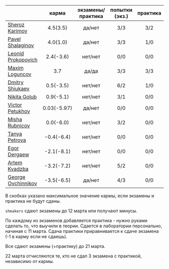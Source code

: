 |                                                            | карма | экзамены/практика |  попытки (экз.) | практика |
|------------------------------------------------------------|:------:|:---------:|:-------------:|:--------:|
| [Sheroz Karimov](https://github.com/SherozKarimov)         |  4.5(3.5)   |   да/нет      |    3/3       |     3/2  |
| [Pavel Shalaginov](https://github.com/PavelShalaginov)     |  4.0(1.0)   |   да/нет     |    3/3       |     1/0  |
| [Leonid Prokopovich](https://github.com/leonidprokopovich) |  2.4(-3.6)   |   нет/нет     |   0/0  |     0/0  |
| [Maxim Loguncov](https://github.com/MaximLoguncov)         |  3.7       |   да/да      |    3/3       |     3/3 |
| [Dmitry Shiukaev](https://github.com/DmitryShiukaev)       |  0.5(-3.5)   |   нет/нет     |   6/2  |     1/0  |
| [Nikita Golub](https://github.com/NikitaGolub)             |  0.9(-5.1)   |   нет/нет     |   3/1  |     0/0  |
| [Victor Petukhov](https://github.com/VictorPetukhov)       |  0.03(-5.97) |  да/нет      |  0/0  |    0/0    |
| [Misha Rubnicov](https://github.com/MishaRubnicov)         |  0.0(-6.0)   |   нет/нет     |   3/2  |     0/0  |
| [Tanya Petrova](https://github.com/TanyaPetrova)           |  -0.4(-6.4)   |   нет/нет     |   0/0  |     0/0  |
| [Egor Dergaew](https://github.com/EgorDergaew)             |  -2.1(-8.1)  |   нет/нет     |   0/0  |     0/0  |
| [Artem Kvadzba](https://github.com/ArtemKvadzba)           |  -3.2(-7.2)  |   нет/нет     |   5/2  |     0/0  |
| [George Ovchinnikov](https://github.com/GeorgeOvchinnikov) |  -3.5(-6.5)  |   да/нет     |   4/3  |     0/0  |


В скобках указано максимальное значение кармы, если экзамены и практика не будут сданы.


`shmakers` сдают экзамены до 12 марта или получают минусы.

По каждому из экзаменов добавляется практика - нужно руками сделать то, что выучили в теории. Сдается в лаборатории персонально, начиная с 11 марта. Сдача практики приравнивается к сдаче экзамена (-1 в карму если не сдаешь).


Все сдают экзамены (+практику) до 21 марта.


22 марта отчисляются те, кто не сдал 3 экзамена с практикой, независимо от кармы.
